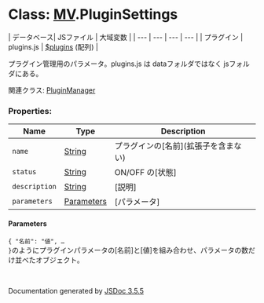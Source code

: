 # Class: [MV](MV.md).PluginSettings

| データベース| JSファイル | 大域変数 |
| --- | --- | --- | --- |
| プラグイン | plugins.js | [$plugins](global.md#plugins-plugins) (配列) |

プラグイン管理用のパラメータ。plugins.js は dataフォルダではなく jsフォルダにある。


関連クラス: [PluginManager](PluginManager.md)

### Properties:

| Name | Type | Description |
| --- | --- | --- |
| `name` | [String](String.md) | プラグインの[名前]\(拡張子を含まない) |
| `status` | [String](String.md) | ON/OFF の[状態] |
| `description` | [String](String.md) | [説明] |
| `parameters` | [Parameters](MV.PluginSettings.md#parameters) |  [パラメータ] |

#### Parameters

<code>{ "名前": "値", … }</code>のようにプラグインパラメータの[名前]と[値]を組み合わせ、パラメータの数だけ並べたオブジェクト。
 <br>

  Documentation generated by [JSDoc 3.5.5](https://github.com/jsdoc3/jsdoc)
